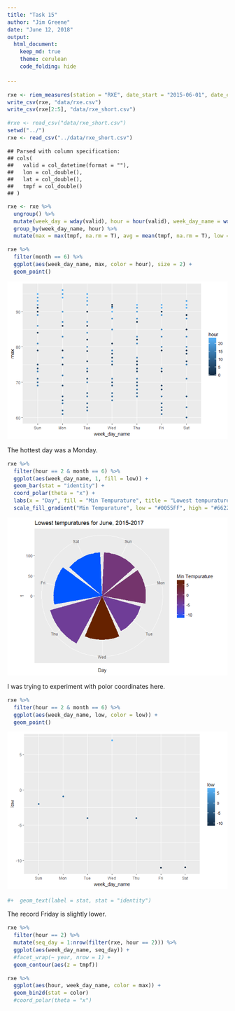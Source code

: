 ```yaml
---
title: "Task 15"
author: "Jim Greene"
date: "June 12, 2018"
output: 
  html_document:
    keep_md: true
    theme: cerulean
    code_folding: hide
    
---
```





```r
rxe <- riem_measures(station = "RXE", date_start = "2015-06-01", date_end = "2017-07-01")
write_csv(rxe, "data/rxe.csv")
write_csv(rxe[2:5], "data/rxe_short.csv")
```


```r
#rxe <- read_csv("data/rxe_short.csv")
setwd("../")
rxe <- read_csv("../data/rxe_short.csv")
```

```
## Parsed with column specification:
## cols(
##   valid = col_datetime(format = ""),
##   lon = col_double(),
##   lat = col_double(),
##   tmpf = col_double()
## )
```


```r
rxe <- rxe %>% 
  ungroup() %>% 
  mutate(week_day = wday(valid), hour = hour(valid), week_day_name = wday(valid, label = T), year = year(valid), month = month(valid)) %>% 
  group_by(week_day_name, hour) %>% 
  mutate(max = max(tmpf, na.rm = T), avg = mean(tmpf, na.rm = T), low = min(tmpf, na.rm = T))
```


```r
rxe %>%
  filter(month == 6) %>% 
  ggplot(aes(week_day_name, max, color = hour), size = 2) +
  geom_point()
```

![](Task_15_files/figure-html/unnamed-chunk-4-1.png)<!-- -->

The hottest day was a Monday.


```r
rxe %>% 
  filter(hour == 2 & month == 6) %>% 
  ggplot(aes(week_day_name, 1, fill = low)) +
  geom_bar(stat = "identity") +
  coord_polar(theta = "x") + 
  labs(x = "Day", fill = "Min Tempurature", title = "Lowest tempuratures for June, 2015-2017") +
  scale_fill_gradient("Min Tempurature", low = "#0055FF", high = "#662200")
```

![](Task_15_files/figure-html/unnamed-chunk-5-1.png)<!-- -->

I was trying to experiment with polor coordinates here.


```r
rxe %>% 
  filter(hour == 2 & month == 6) %>% 
  ggplot(aes(week_day_name, low, color = low)) +
  geom_point()
```

![](Task_15_files/figure-html/unnamed-chunk-6-1.png)<!-- -->

```r
#+  geom_text(label = stat, stat = "identity")
```

The record Friday is slightly lower.



```r
rxe %>% 
  filter(hour == 2) %>% 
  mutate(seq_day = 1:nrow(filter(rxe, hour == 2))) %>% 
  ggplot(aes(week_day_name, seq_day)) +
  #facet_wrap(~ year, nrow = 1) +
  geom_contour(aes(z = tmpf))
```


```r
rxe %>% 
  ggplot(aes(hour, week_day_name, color = max)) +
  geom_bin2d(stat = color)
  #coord_polar(theta = "x")
```

